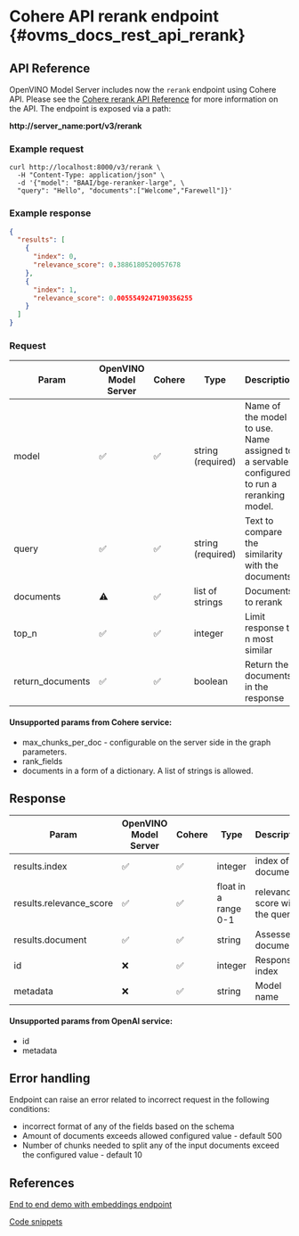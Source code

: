 # Cohere API rerank endpoint {#ovms_docs_rest_api_rerank}

## API Reference
OpenVINO Model Server includes now the `rerank` endpoint using Cohere API.
Please see the [Cohere rerank API Reference](https://docs.cohere.com/reference/rerank) for more information on the API.
The endpoint is exposed via a path:

<b>http://server_name:port/v3/rerank</b>

### Example request

```
curl http://localhost:8000/v3/rerank \
  -H "Content-Type: application/json" \
  -d '{"model": "BAAI/bge-reranker-large", \
  "query": "Hello", "documents":["Welcome","Farewell"]}'
```

### Example response

```json
{
  "results": [
    {
      "index": 0,
      "relevance_score": 0.3886180520057678
    },
    {
      "index": 1,
      "relevance_score": 0.0055549247190356255
    }
  ]
}
```


### Request

| Param | OpenVINO Model Server | Cohere | Type | Description |
|-----|----------|----------|---------|-----|
| model | ✅ | ✅ | string (required) | Name of the model to use. Name assigned to a servable configured to run a reranking model.  |
| query | ✅ | ✅ | string (required) | Text to compare the similarity with the documents |
| documents | ⚠️ | ✅ | list of strings  | Documents to rerank |
| top_n | ✅ | ✅ | integer  | Limit response to n most similar |
| return_documents | ✅ | ✅ | boolean  | Return the documents in the response |

#### Unsupported params from Cohere service:
- max_chunks_per_doc - configurable on the server side in the graph parameters.
- rank_fields
- documents in a form of a dictionary. A list of strings is allowed.

## Response

| Param | OpenVINO Model Server | Cohere | Type | Description |
|-----|----------|----------|---------|-----|
| results.index | ✅ | ✅ | integer | index of the document |
| results.relevance_score | ✅ | ✅ | float in a range 0-1 | relevance score with the query  |
| results.document | ✅ | ✅ | string | Assessed document |
| id | ❌ | ✅ | integer | Response index |
| metadata | ❌ | ✅ | string |  Model name

#### Unsupported params from OpenAI service:

- id
- metadata

## Error handling
Endpoint can raise an error related to incorrect request in the following conditions:
- incorrect format of any of the fields based on the schema
- Amount of documents exceeds allowed configured value - default 500
- Number of chunks needed to split any of the input documents exceed the configured value - default 10


## References

[End to end demo with embeddings endpoint](../demos/rerank/README.md)

[Code snippets](./clients_genai.md)

